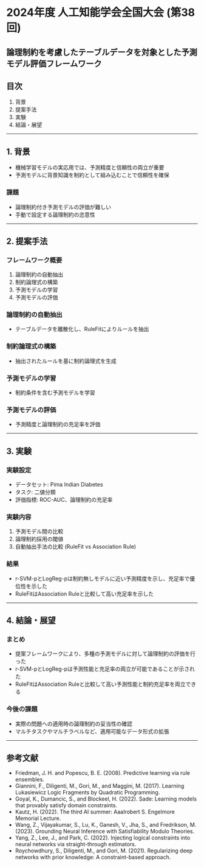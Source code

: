 # 2024年度 人工知能学会全国大会 (第38回)

## 論理制約を考慮したテーブルデータを対象とした予測モデル評価フレームワーク


## 目次

1. 背景
2. 提案手法
3. 実験
4. 結論・展望

---

## 1. 背景

- 機械学習モデルの実応用では、予測精度と信頼性の両立が重要
- 予測モデルに背景知識を制約として組み込むことで信頼性を確保

### 課題

- 論理制約付き予測モデルの評価が難しい
- 手動で設定する論理制約の恣意性

---

## 2. 提案手法

### フレームワーク概要

1. 論理制約の自動抽出
2. 制約論理式の構築
3. 予測モデルの学習
4. 予測モデルの評価

### 論理制約の自動抽出

- テーブルデータを離散化し、RuleFitによりルールを抽出

### 制約論理式の構築

- 抽出されたルールを基に制約論理式を生成

### 予測モデルの学習

- 制約条件を含む予測モデルを学習

### 予測モデルの評価

- 予測精度と論理制約の充足率を評価

---

## 3. 実験

### 実験設定

- データセット: Pima Indian Diabetes
- タスク: 二値分類
- 評価指標: ROC-AUC、論理制約の充足率

### 実験内容

1. 予測モデル間の比較
2. 論理制約採用の閾値
3. 自動抽出手法の比較 (RuleFit vs Association Rule)

### 結果

- r-SVM-pとLogReg-pは制約無しモデルに近い予測精度を示し、充足率で優位性を示した
- RuleFitはAssociation Ruleと比較して高い充足率を示した

---

## 4. 結論・展望

### まとめ

- 提案フレームワークにより、多種の予測モデルに対して論理制約の評価を行った
- r-SVM-pとLogReg-pは予測性能と充足率の両立が可能であることが示された
- RuleFitはAssociation Ruleと比較して高い予測性能と制約充足率を両立できる

### 今後の課題

- 実際の問題への適用時の論理制約の妥当性の確認
- マルチタスクやマルチラベルなど、適用可能なデータ形式の拡張

---

## 参考文献

- Friedman, J. H. and Popescu, B. E. (2008). Predictive learning via rule ensembles.
- Giannini, F., Diligenti, M., Gori, M., and Maggini, M. (2017). Learning Lukasiewicz Logic Fragments by Quadratic Programming.
- Goyal, K., Dumancic, S., and Blockeel, H. (2022). Sade: Learning models that provably satisfy domain constraints.
- Kautz, H. (2022). The third AI summer: AaaIrobert S. Engelmore Memorial Lecture.
- Wang, Z., Vijayakumar, S., Lu, K., Ganesh, V., Jha, S., and Fredrikson, M. (2023). Grounding Neural Inference with Satisfiability Modulo Theories.
- Yang, Z., Lee, J., and Park, C. (2022). Injecting logical constraints into neural networks via straight-through estimators.
- Roychowdhury, S., Diligenti, M., and Gori, M. (2021). Regularizing deep networks with prior knowledge: A constraint-based approach.
